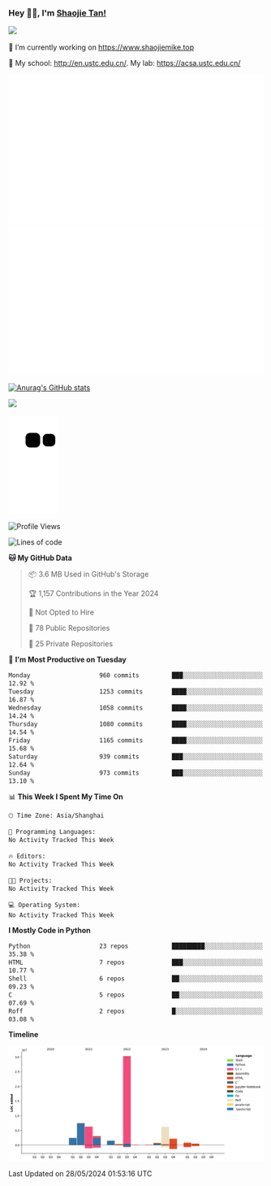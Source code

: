 

<!--
**Kirrito-k423/Kirrito-k423** is a ✨ _special_ ✨ repository because its `README.md` (this file) appears on your GitHub profile.

Here are some ideas to get you started:

- 🔭 I’m currently working on ...
- 🌱 I’m currently learning ...
- 👯 I’m looking to collaborate on ...
- 🤔 I’m looking for help with ...
- 💬 Ask me about ...
- 📫 How to reach me: ...
- 😄 Pronouns: ...
- ⚡ Fun fact: ...
-->
### Hey 👋🏽, I'm [Shaojie Tan!](http://home.ustc.edu.cn/~shaojiemike/about)

![](https://visitor-badge.glitch.me/badge?page_id=Kirrito-k423.Kirrito-k423)

🔭 I’m currently working on https://www.shaojiemike.top

👯 My school: http://en.ustc.edu.cn/. My lab: https://acsa.ustc.edu.cn/

![](https://github.com/Kirrito-k423/github-stats/blob/master/generated/overview.svg)
![](https://github.com/Kirrito-k423/github-stats/blob/master/generated/languages.svg)

[![Anurag's GitHub stats](https://github-readme-stats.vercel.app/api?username=Kirrito-k423&theme=flag-india&show_icons=true&hide=stars,prs,issues,contribs)](https://github.com/anuraghazra/github-readme-stats)

![](https://github-profile-summary-cards.vercel.app/api/cards/profile-details?username=Kirrito-k423&theme=vue)

![snake gif](https://github.com/Kirrito-k423/Kirrito-k423/blob/output/github-contribution-grid-snake.svg)

<!--START_SECTION:waka-->
![Profile Views](http://img.shields.io/badge/Profile%20Views-1-blue)

![Lines of code](https://img.shields.io/badge/From%20Hello%20World%20I%27ve%20Written-61.2%20million%20lines%20of%20code-blue)

**🐱 My GitHub Data** 

> 📦 3.6 MB Used in GitHub's Storage 
 > 
> 🏆 1,157 Contributions in the Year 2024
 > 
> 🚫 Not Opted to Hire
 > 
> 📜 78 Public Repositories 
 > 
> 🔑 25 Private Repositories 
 > 
📅 **I'm Most Productive on Tuesday** 

```text
Monday                   960 commits         ███░░░░░░░░░░░░░░░░░░░░░░   12.92 % 
Tuesday                  1253 commits        ████░░░░░░░░░░░░░░░░░░░░░   16.87 % 
Wednesday                1058 commits        ████░░░░░░░░░░░░░░░░░░░░░   14.24 % 
Thursday                 1080 commits        ████░░░░░░░░░░░░░░░░░░░░░   14.54 % 
Friday                   1165 commits        ████░░░░░░░░░░░░░░░░░░░░░   15.68 % 
Saturday                 939 commits         ███░░░░░░░░░░░░░░░░░░░░░░   12.64 % 
Sunday                   973 commits         ███░░░░░░░░░░░░░░░░░░░░░░   13.10 % 
```


📊 **This Week I Spent My Time On** 

```text
🕑︎ Time Zone: Asia/Shanghai

💬 Programming Languages: 
No Activity Tracked This Week

🔥 Editors: 
No Activity Tracked This Week

🐱‍💻 Projects: 
No Activity Tracked This Week

💻 Operating System: 
No Activity Tracked This Week
```

**I Mostly Code in Python** 

```text
Python                   23 repos            █████████░░░░░░░░░░░░░░░░   35.38 % 
HTML                     7 repos             ███░░░░░░░░░░░░░░░░░░░░░░   10.77 % 
Shell                    6 repos             ██░░░░░░░░░░░░░░░░░░░░░░░   09.23 % 
C                        5 repos             ██░░░░░░░░░░░░░░░░░░░░░░░   07.69 % 
Roff                     2 repos             █░░░░░░░░░░░░░░░░░░░░░░░░   03.08 % 
```



**Timeline**

![Lines of Code chart](https://raw.githubusercontent.com/Kirrito-k423/Kirrito-k423/main/assets/bar_graph.png)


 Last Updated on 28/05/2024 01:53:16 UTC
<!--END_SECTION:waka-->

